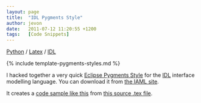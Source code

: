 ```yaml
---
layout: page
title:  "IDL Pygments Style"
author: jevon
date:   2011-07-12 11:20:55 +1200
tags:   [Code Snippets]
---
```


[Python](Python.md) / [Latex](Latex.md) / [IDL](idl.md)

{% include template-pygments-styles.md %}

I hacked together a very quick [Eclipse Pygments Style](Eclipse_Pygments_Style.md) for the [IDL](idl.md) interface modelling language. You can download it from <a href="http://code.google.com/p/iaml/source/browse/trunk/org.openiaml.docs.tools/latex/pygments-idl/">the IAML site</a>.

It creates a <a href="http://iaml.googlecode.com/svn/trunk/org.openiaml.docs.tools/latex/pygments-idl/code-sample-idl.pdf">code sample like this</a> from <a href="http://code.google.com/p/iaml/source/browse/trunk/org.openiaml.docs.tools/latex/pygments-idl/code-sample.tex">this source .tex file</a>.
